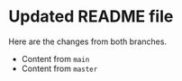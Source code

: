# Updated README file

Here are the changes from both branches.

- Content from `main`
- Content from `master`
